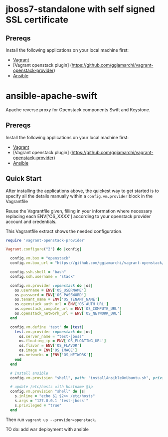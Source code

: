 jboss7-standalone with self signed SSL certificate
========================


## Prereqs

Install the following applications on your local machine first:

 * [Vagrant](http://vagrantup.com)
 * [Vagrant openstack plugin] (https://github.com/ggiamarchi/vagrant-openstack-provider)
 * [Ansible](http://ansibleworks.com)
 
ansible-apache-swift
===================

Apache reverse proxy for Openstack components Swift and Keystone.

## Prereqs

Install the following applications on your local machine first:

 * [Vagrant](http://vagrantup.com)
 * [Vagrant openstack plugin] (https://github.com/ggiamarchi/vagrant-openstack-provider)
 * [Ansible](http://ansibleworks.com)
 
## Quick Start

After installing the applications above, the quickest way to get
started is to specify all the details manually within a `config.vm.provider`
block in the Vagrantfile

Reuse the Vagrantfile given, filling in your information
where necessary replacing each ENV['OS_XXXX'] according to your openstack provider account and credentials.


This Vagrantfile extract shows the needed configuration.

```ruby
require 'vagrant-openstack-provider'

Vagrant.configure("2") do |config|

  config.vm.box = "openstack"
  config.vm.box_url = "https://github.com/ggiamarchi/vagrant-openstack/raw/master/source/dummy.box"

  config.ssh.shell = "bash"
  config.ssh.username = "stack"

  config.vm.provider :openstack do |os|
    os.username = ENV['OS_USERNAME']
    os.password = ENV['OS_PASSWORD']
    os.tenant_name = ENV['OS_TENANT_NAME']
    os.openstack_auth_url = ENV['OS_AUTH_URL']
    os.openstack_compute_url = ENV['OS_COMPUTE_URL']
    os.openstack_network_url = ENV['OS_NETWORK_URL']    
  end

  config.vm.define 'test' do |test|
    test.vm.provider :openstack do |os|
      os.server_name = "test-jboss"
      os.floating_ip = ENV['OS_FLOATING_URL']
      os.flavor = ENV['OS_FLAVOR']
      os.image = ENV['OS_IMAGE']
      os.networks = [ENV['OS_NETWORK']]              
    end
  end

  # Install ansible  
  config.vm.provision "shell", path: "installAnsibleOnUbuntu.sh", privileged: "true"

  # update /etc/hosts with hostname @ip
  config.vm.provision "shell" do |s|
	s.inline = "echo $1 $2>> /etc/hosts"
	s.args = "127.0.0.1 'test-jboss'"
	s.privileged = "true"	
  end
```

Then run `vagrant up --provider=openstack`.


TO do: add war deployment with ansible 
